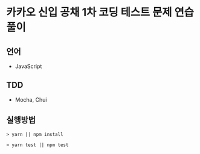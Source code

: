# 카카오 신입 공채 1차 코딩 테스트 문제 연습풀이

## 언어
- JavaScript

## TDD 
- Mocha, Chui

## 실행방법

```
> yarn || npm install

> yarn test || npm test
```